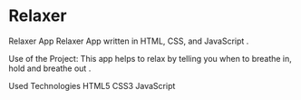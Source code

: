 # Relaxer
Relaxer App
Relaxer App written in HTML, CSS, and JavaScript .

Use of the Project:
This app helps to relax by telling you when to breathe in, hold and breathe out .

Used Technologies
HTML5
CSS3
JavaScript
